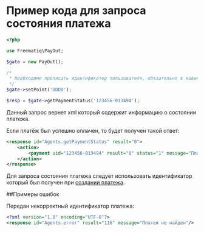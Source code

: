 # Пример кода для запроса состояния платежа

```php
<?php

use Freematiq\PayOut;

$gate = new PayOut();

/*
 * Необходимо прописать идентификатор пользователя, обязательно в кавычках. 
 */
$gate->setPoint('DDDD');

$resp = $gate->getPaymentStatus('123456-013494');
```

Данный запрос вернет xml который содержит информацию о состоянии платежа.

Если платёж был успешно оплачен, то будет получен такой ответ:

```xml
<response id="Agents.getPaymentStatus" result="0">
    <action>
        <payment uid="123456-013494" result="0" status="1" message="Платеж успешно проведен"/>
    </action>
</response>
```

Для запроса состояния платежа следует использовать идентификатор который был получен
при [создании платежа](CreatePaymentExample.md).

##Примеры ошибок

Передан некорректный идентификатор платежа:

```xml
<?xml version="1.0" encoding="UTF-8"?>
<response id="Agents.error" result="116" message="Платеж не найден"/>
```